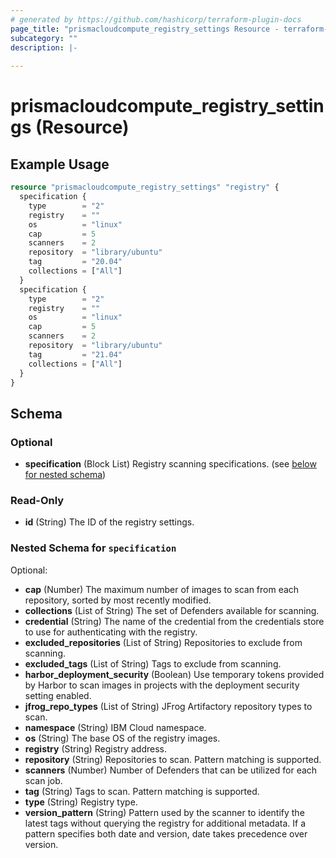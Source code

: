 ```yaml
---
# generated by https://github.com/hashicorp/terraform-plugin-docs
page_title: "prismacloudcompute_registry_settings Resource - terraform-provider-prismacloudcompute"
subcategory: ""
description: |-
  
---
```


# prismacloudcompute_registry_settings (Resource)



## Example Usage

```terraform
resource "prismacloudcompute_registry_settings" "registry" {
  specification {
    type        = "2"
    registry    = ""
    os          = "linux"
    cap         = 5
    scanners    = 2
    repository  = "library/ubuntu"
    tag         = "20.04"
    collections = ["All"]
  }
  specification {
    type        = "2"
    registry    = ""
    os          = "linux"
    cap         = 5
    scanners    = 2
    repository  = "library/ubuntu"
    tag         = "21.04"
    collections = ["All"]
  }
}
```

<!-- schema generated by tfplugindocs -->
## Schema

### Optional

- **specification** (Block List) Registry scanning specifications. (see [below for nested schema](#nestedblock--specification))

### Read-Only

- **id** (String) The ID of the registry settings.

<a id="nestedblock--specification"></a>
### Nested Schema for `specification`

Optional:

- **cap** (Number) The maximum number of images to scan from each repository, sorted by most recently modified.
- **collections** (List of String) The set of Defenders available for scanning.
- **credential** (String) The name of the credential from the credentials store to use for authenticating with the registry.
- **excluded_repositories** (List of String) Repositories to exclude from scanning.
- **excluded_tags** (List of String) Tags to exclude from scanning.
- **harbor_deployment_security** (Boolean) Use temporary tokens provided by Harbor to scan images in projects with the deployment security setting enabled.
- **jfrog_repo_types** (List of String) JFrog Artifactory repository types to scan.
- **namespace** (String) IBM Cloud namespace.
- **os** (String) The base OS of the registry images.
- **registry** (String) Registry address.
- **repository** (String) Repositories to scan. Pattern matching is supported.
- **scanners** (Number) Number of Defenders that can be utilized for each scan job.
- **tag** (String) Tags to scan. Pattern matching is supported.
- **type** (String) Registry type.
- **version_pattern** (String) Pattern used by the scanner to identify the latest tags without querying the registry for additional metadata. If a pattern specifies both date and version, date takes precedence over version.



